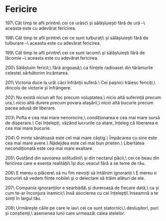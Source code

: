 Fericire
========

197\\
Cât timp te afli printre\\
cei ce urăsc\\
și sălășluiești fără de ură –\\
aceasta este cu adevărat fericirea.

198\\
Cât timp te afli printre\\
cei ce sunt tulburați\\
și sălășluiești fără de tulburare –\\
aceasta este cu adevărat fericirea.

199\\
Cât timp te afli printre\\
cei ce sunt lacomi\\
și sălășluiești fără de lăcomie –\\
aceasta este cu adevărat fericirea.

200\\
Sălășluim fericit,\\
fără angoasă;\\
ca ființele radioase\\
din tărâmurile celeste\\
sărbătorim încântarea.

201\\
Victoria duce la ură\\
căci înfrânții suferă.\\
Cei pașnici trăiesc fericiți,\\
dincolo de victorie și înfrângere.

202\\
Nu există niciun alt foc precum voluptatea,\\
nicio altă suferință precum ura,\\
nicio altă durere precum povara atașării,\\
nicio altă bucurie precum pacea adusă de liberare.

203\\
Pofta e cea mai mare nenorocire,\\
condiționarea e cea mai mare sursă de disperare.\\
Cei înțelepți, văzând lucrurile ca atare, înțeleg că liberarea e cea mai mare bucurie.

204\\
O minte sănătoasă este cel mai mare câștig.\\
Împăcarea cu sine este cea mai mare avere.\\
Nădejdea este cel mai bun prieten.\\
Libertatea necondiționată este cea mai mare exaltare.

205\\
Gustând din savoarea solitudinii\\
și din nectarul păcii,\\
cei ce beau din fericirea care e esența realității\\
își duc veacul fără a se teme de rău.

206\\
E mereu o plăcere\\
să nu fim nevoiți să întâlnim ignoranți.\\
E mereu o bucurie\\
să vedem ființe nobile\\
și o delectare să trăim alături de ele.

207\\
Compania ignoranților e searbădă\\
și dureroasă de fiecare dată,\\
ca și cum te-ar înconjura inamicii;\\
însă asocierea cu cei înțelepți\\
înseamnă a te simți în largul tău.

208\\
Urmărește căile pe care le iau\\
cei ce sunt statornici,\\
deslușitori, puri și conștienți,\\
asemenea lunii care urmează\\
calea stelelor.

